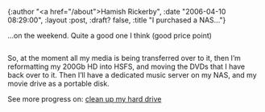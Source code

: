 {:author "<a href=\"/about\">Hamish Rickerby</a>", :date "2006-04-10 08:29:00", :layout :post, :draft? false, :title "I purchased a NAS..."}

<div><div><p>...on the weekend.  Quite a good one I think (good price point)</p>	<p><img src="http://images.trademe.co.nz/photoserver/med/59/12920659.jpg" alt="" /></p>	<p>So, at the moment all my media is being transferred over to it, then I&#8217;m reformatting my 200Gb HD into HSFS, and moving the DVDs that I have back over to it.  Then I&#8217;ll have a dedicated music server on my NAS, and my movie drive as a portable disk.</p></div><div>See more progress on: <a href="http://www.43things.com/people/progress/rickerbh?on=2348711">clean up my hard drive</a></div></div>
